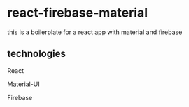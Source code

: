 # react-firebase-material
this is a boilerplate for a react app with material and firebase
## technologies
React

Material-UI

Firebase
